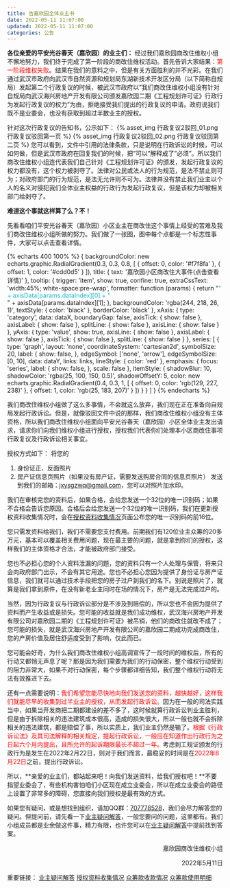 ```yaml
---
title: 告嘉欣园全体业主书
date: 2022-05-11 11:07:00
updated: 2022-05-11 11:07:00
categories: 公告
---
```

**各位亲爱的平安光谷春天（嘉欣园）的业主们：**
经过我们嘉欣园商改住维权小组不懈地努力，我们终于完成了第一阶段的商改住维权活动。首先告诉大家结果：<font color="red">第一阶段维权失败</font>。结果在我们的意料之中，但是有关方面胜利的并不光彩。在我们通过武汉市政府向武汉市自然资源和规划局东湖新技术开发区分局（以下简称自规局）发起第二个行政复议的时候，被武汉市政府以”我们商改住维权小组没有针对自规局向武汉海兴房地产开发有限公司颁发嘉欣园二期《工程规划许可证》行政行为发起行政复议的权力”为由，拒绝接受我们提出的行政复议的申请。政府说我们既不是业委会，也没有获取到超过半数业主的授权。

针对这次行政复议的告知书，公示如下：
{% asset_img 行政复议2驳回_01.png  行政复议驳回第一页 %}
{% asset_img 行政复议2驳回_02.png  行政复议驳回第二页 %}
您可以看到，文件中引用的法律条款，只是说明在行政诉讼的时候，可以如何做，但是武汉市政府在回复我们的时候，把”可以”解释成了”必须”。所以我们商改住维权小组连代表我们自己针对《工程规划许可证》的颁发，发起行政复议的权力都没有，这个权力被剥夺了。法律对公民或法人的行为规范，是法不禁止则可为；对政府部门的行为规范，是法无允许则不可为。法律并没有禁止我们业主以个人的名义对侵犯我们全体业主权益的行政行为发起行政复议，但是该权力却被相关部门给剥夺了。

**难道这个事就这样算了么？不！**

先看看咱们平安光谷春天（嘉欣园）小区业主在商改住这个事情上经受的苦难及我们商改住维权小组所做的努力。我们做了一张图，图中每个点都是一个标志性事件，大家可以点击查看详情。

{% echarts 400 100% %}
{
    backgroundColor: new echarts.graphic.RadialGradient(0.3, 0.3, 0.8, [
    {
      offset: 0,
      color: '#f7f8fa'
    },
    {
      offset: 1,
      color: '#cdd0d5'
    }
  ]),
  title: {
    text: '嘉欣园小区商改住大事件(点击查看详情)'
  },
  tooltip: {
    trigger: 'item',
    show: true,
    confine: true,
    extraCssText: 'width:45%; white-space:pre-wrap',
    formatter: function (params) {
      return "<font color='#19b7cf'>" + axisData[params.dataIndex][0] + "</font><br/>" + axisData[params.dataIndex][1];
    },
    backgroundColor: 'rgba(244, 218, 26, 1)',
    textStyle: {
      color: 'black'
    },
    borderColor: 'black'
  },
  xAxis: {
    type: 'category',
    data: dataX,
    boundaryGap: false,
    axisTick: {
      show: false
    },
    axisLabel: {
      show: false
    },
    splitLine: {
      show: false
    },
    axisLine: {
      show: false
    }
  },
  yAxis: {
    type: 'value',
    show: true,
    axisLine: {
      show: false
    },
    axisLabel: {
      show: false
    },
    axisTick: {
      show: false
    },
    splitLine: {
      show: false
    }
  },
  series: [
    {
      type: 'graph',
      layout: 'none',
      coordinateSystem: 'cartesian2d',
      symbolSize: 20,
      label: {
        show: false,
      },
      edgeSymbol: ['none', 'arrow'],
      edgeSymbolSize: [0, 10],
      data: dataY,
      links: links,
      lineStyle: {
        color: 'red'
      },
      emphasis: {
        focus: 'series',
        label: {
          show: false,
        },
        scale: false
      },
      itemStyle: {
        shadowBlur: 10,
        shadowColor: 'rgba(25, 100, 150, 0.5)',
        shadowOffsetY: 5,
        color: new echarts.graphic.RadialGradient(0.4, 0.3, 1, [
          {
            offset: 0,
            color: 'rgb(129, 227, 238)'
          },
          {
            offset: 1,
            color: 'rgb(25, 183, 207)'
          }
        ])
      }
    }
  ]
}
{% endecharts %}

我们商改住维权小组做了这么多事情，不会就这么放弃，我们现在正在准备向自规局发起行政诉讼。但是，就像驳回文件中说的那样，我们商改住维权小组没有主体资格，所以我们商改住维权小组面向平安光谷春天（嘉欣园）小区全体业主发出请求，请求你们向我们维权小组进行授权，授权我们代表你们处理本小区商改住事项行政复议及行政诉讼相关事宜。

授权方式如下：
将您的
1. 身份证正、反面照片
2. 房产证信息页照片（如果没有房产证，需要发送购房合同的信息页照片）
    发送到我们的邮箱：jxysgzwq@gmail.com，您可以对照片加水印。

我们在审核完您的资料后，如果合格，会给您发送一个32位的唯一识别码；如果不合格会告诉您原因。合格后会给您发送一个32位的唯一识别码，我们在更新授权资料收集情况时，会在[授权资料收集情况](/2022/01/31/授权资料收集情况)页面公布您的唯一识别码的前16位。

您只需发资料给我们，我们不需要您支付费用。前期我们有120位业主众筹的20多万元，基本可以覆盖相关费用问题，现在最主要的问题，就是拿到你们的授权，这样我们的主体资格才合法，才能被政府部门接受。

您也不必担心您的个人资料泄漏的问题，您的资料只有一个人处理与保管，将来只会向政府部门出示，不会有其它用途。您也不必担心您因为提供了身份证与房产证信息，我们就可以通过技术手段把您的房子过户到我们的名下。别说是照片了，就算是我们拿到原件，在没有新老业主同时在场的情况下，房产是无法完成过户的。

当然，因为行政复议与行政诉讼部分是不涉及到赔偿的，所以您也不会因为提供了资料而产生收益或是损失。您可能的收益就是我们成功维权，武汉海兴房地产开发有限公司对嘉欣园二期的《工程规划许可证》被吊销，他们的商改住就改不成了；您可能的损失，就是武汉海兴房地产开发有限公司的嘉欣园二期成功完成商改住，您的产房价值及居住舒适度受到了影响，仅此而已。

您可能会好奇，为什么我们商改住维权小组高调宣传了一段时间的维权后，所有的行动又都悄无声息了呢？那是因为我们需要为我们的行动保密，整个维权行动受到的阻力非常大，如果不对行动保密，每个步骤都详细告知，我们整个维权行动将无法有效推进下去。

还有一点需要说明：<font color="red">我们希望您能尽快地向我们发送您的资料，越快越好，这样我们就能尽早的收集到过半业主的授权，从而发起行政诉讼。</font>因为在一般的司法实践当中，如果当开发商把二期都建设的差不多了，这时候就算行政诉讼判业主胜利，但是由于拆除相关的违法建筑成本很高，造成的损失很大，所以一般也就不会拆除相关的违法建筑，都是赔偿了事，所以实质上，我们业主仍然是输了。<font color="red">根据《行政诉讼法》及其司法解释的相关规定，提起行政诉讼，一般应在知道作出行政行为之日起六个月内提出，且所允许的起诉期限最长不超过一年。</font>考虑到工规证颁发的行政行为是发生在2022年2月22日，则对于我们而言，最稳妥的时间是在<font color="red">2022年8月22日</font>之前，提出行政诉讼。

所以，**亲爱的业主们，都站起来吧！向我们发送资料，给我们授权吧！**不要指望业委会了，有些机构害怕咱们小区现在成立业委会，所以在成立业委会的路径上设置了非常多的障碍，您直接向我们授权是最有效的方式。

如果您有疑问，或是想找到组织，请加QQ群：[707778528](https://qm.qq.com/cgi-bin/qm/qr?k=uegrG6zsrS8DKZZfrHL1CU-s1s4Z38rL&jump_from=webapi)，我们会尽力解答您的疑问。但提问前，请先看一下[业主疑问解答](/2022/01/31/业主疑问解答)，一般您要问的问题，这里都有。我们小组成员都是业余做这件事，精力有限，也许您可以在[业主疑问解答](/2022/01/31/业主疑问解答)中提前找到答案。

<p align="right">嘉欣园商改住维权小组</p>
<p align="right">2022年5月11日</p>

重要链接：
[业主疑问解答](/2022/01/31/业主疑问解答)
[授权资料收集情况](/2022/01/31/授权资料收集情况)
[众筹款收款情况](/2022/02/23/众筹款收款情况/)
[众筹款使用明细](/2022/03/05/众筹款使用明细/)